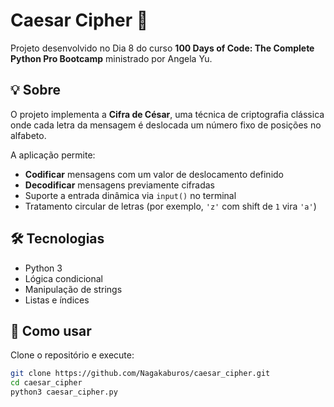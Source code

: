 # Caesar Cipher 🔐  
Projeto desenvolvido no Dia 8 do curso **100 Days of Code: The Complete Python Pro Bootcamp** ministrado por Angela Yu.

## 💡 Sobre  
O projeto implementa a **Cifra de César**, uma técnica de criptografia clássica onde cada letra da mensagem é deslocada um número fixo de posições no alfabeto.

A aplicação permite:
- **Codificar** mensagens com um valor de deslocamento definido
- **Decodificar** mensagens previamente cifradas
- Suporte a entrada dinâmica via `input()` no terminal
- Tratamento circular de letras (por exemplo, `'z'` com shift de `1` vira `'a'`)

## 🛠️ Tecnologias  
- Python 3  
- Lógica condicional  
- Manipulação de strings  
- Listas e índices

## 🚀 Como usar  
Clone o repositório e execute:

```bash
git clone https://github.com/Nagakaburos/caesar_cipher.git
cd caesar_cipher
python3 caesar_cipher.py
